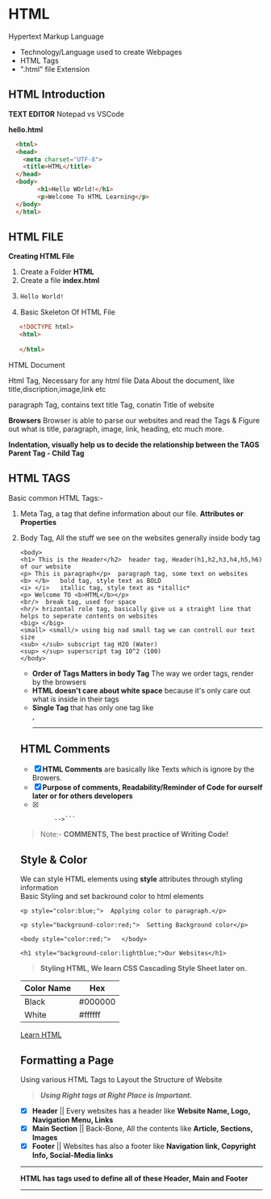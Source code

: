 # HTML
Hypertext Markup Language
* Technology/Language used to create Webpages
* HTML Tags
* ".html" file Extension

 ## HTML Introduction
 
 __TEXT EDITOR__
Notepad vs VSCode

**hello.html**
```html
  <html>
  <head>
    <meta charset="UTF-8">
    <title>HTML</title>
  </head>
  <body>
        <h1>Hello WOrld!</h1>
        <p>Welcome To HTML Learning</p>
  </body>
  </html>
```

## HTML FILE

__Creating HTML File__
1. Create  a Folder __HTML__
2. Create a file __index.html__
3. ```html
   Hello World!
   ```
4. Basic Skeleton Of HTML File
  ```html
     <!DOCTYPE html>
     <html>
       
     </html>
   ```
HTML Document
<html></html>   Html Tag, Necessary for any html file
<head></head>    Data About the document, like title,discription,image,link etc
<body></body>
<p></p>           paragraph Tag, contains text
<title></title>   title Tag, conatin Title of website

__Browsers__
Browser is able to parse our websites and read the Tags & Figure out what is title, paragraph, image, link, heading, etc much more.

__Indentation, visually help us to decide the relationship between the TAGS__
__Parent Tag - Child Tag__

## HTML TAGS
Basic common HTML Tags:-
1. Meta Tag, a tag that define information  about our file.
   <meta charset="UTF-8">
   <meta name="description" content="This website do something for you">
   __Attributes or Properties__
2. Body Tag, All the stuff we see on the websites generally inside body tag
   ```
   <body>
   <h1> This is the Header</h2>  header tag, Header(h1,h2,h3,h4,h5,h6) of our website
   <p> This is paragraph</p>  paragraph tag, some text on websites
   <b> </b>   bold tag, style text as BOLD
   <i> </i>   itallic tag, style text as *itallic*
   <p> Welcome TO <b>HTML</b></p>
   <br/>  break tag, used for space
   <hr/> hrizontal role tag, basically give us a straight line that helps to seperate contents on websites
   <big> </big>
   <small> <small/> using big nad small tag we can controll our text size
   <sub> </sub> subscript tag H2O (Water)
   <sup> </sup> superscript tag 10^2 (100)
   </body>
   ```
   * **Order of Tags Matters in body Tag** The way we order tags, render by the browsers
   * **HTML doesn't care about white space** because it's only care out what is inside in their tags
   * **Single Tag** that has only one tag like <br/>, <hr/>
   
   ## HTML Comments
   
   - [x] **HTML Comments** are basically like Texts which is ignore by the Browers. 
   - [x] **Purpose of comments, Readability/Reminder of Code for ourself later or for others developers**
   - [x] ```<!-- 
           -->```
   > Note:- **COMMENTS, The best practice of Writing Code!** 
   
   ## Style & Color
   We can style HTML elements using **style** attributes through styling information\
   Basic Styling and set backround color to html elements
   ```
   <p style="color:blue;">  Applying color to paragraph.</p>
   
   <p style="background-color:red;">  Setting Background color</p>
   
   <body style="color:red;">   </body>
   
   <h1 style="background-color:lightblue;">Our Websites</h1>
   ```
   
   > **Styling HTML, We learn CSS Cascading Style Sheet later on.**
   
   | Color Name | Hex   |
   |------------|-------|
   | Black | #000000|
   | White | #ffffff|
   
   [Learn HTML](https://www.w3schools.com/html/ "link")
   
   
   ## Formatting a Page
   
   Using various HTML Tags  to Layout the Structure  of Website
   
   > ***Using Right tags at Right Place is Important.***
   
   - [x] __Header__ || Every websites has a header like **Website Name, Logo, Navigation Menu, Links**
   - [x] __Main Section__ || Back-Bone, All the contents like **Article, Sections, Images** 
   - [x] __Footer__ || Websites has also a footer like **Navigation link, Copyright Info, Social-Media links**
   
   ***
   **HTML has tags used to define all of these Header, Main and Footer**
   ***
   
   
